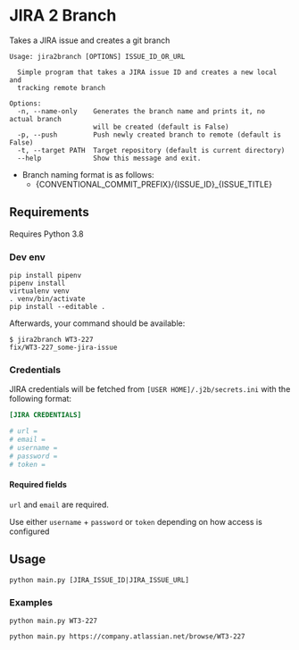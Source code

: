 # JIRA 2 Branch

Takes a JIRA issue and creates a git branch

```
Usage: jira2branch [OPTIONS] ISSUE_ID_OR_URL

  Simple program that takes a JIRA issue ID and creates a new local and
  tracking remote branch

Options:
  -n, --name-only    Generates the branch name and prints it, no actual branch
                     will be created (default is False)
  -p, --push         Push newly created branch to remote (default is False)
  -t, --target PATH  Target repository (default is current directory)
  --help             Show this message and exit.
```

- Branch naming format is as follows:
  - {CONVENTIONAL_COMMIT_PREFIX}/{ISSUE_ID}_{ISSUE_TITLE}

## Requirements

Requires Python 3.8

### Dev env

```
pip install pipenv
pipenv install
virtualenv venv
. venv/bin/activate
pip install --editable .
```

Afterwards, your command should be available:

```
$ jira2branch WT3-227
fix/WT3-227_some-jira-issue
```

### Credentials

JIRA credentials will be fetched from `[USER HOME]/.j2b/secrets.ini` with the following format:

```ini
[JIRA CREDENTIALS]

# url = 
# email = 
# username = 
# password = 
# token = 
```

#### Required fields

`url` and `email` are required.

Use either `username` + `password` or `token` depending on how access is configured

## Usage

`python main.py [JIRA_ISSUE_ID|JIRA_ISSUE_URL]`

### Examples

`python main.py WT3-227`

`python main.py https://company.atlassian.net/browse/WT3-227`
